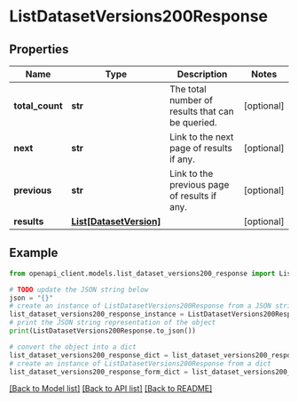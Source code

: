 # ListDatasetVersions200Response


## Properties

Name | Type | Description | Notes
------------ | ------------- | ------------- | -------------
**total_count** | **str** | The total number of results that can be queried. | [optional] 
**next** | **str** | Link to the next page of results if any. | [optional] 
**previous** | **str** | Link to the previous page of results if any. | [optional] 
**results** | [**List[DatasetVersion]**](DatasetVersion.md) |  | [optional] 

## Example

```python
from openapi_client.models.list_dataset_versions200_response import ListDatasetVersions200Response

# TODO update the JSON string below
json = "{}"
# create an instance of ListDatasetVersions200Response from a JSON string
list_dataset_versions200_response_instance = ListDatasetVersions200Response.from_json(json)
# print the JSON string representation of the object
print(ListDatasetVersions200Response.to_json())

# convert the object into a dict
list_dataset_versions200_response_dict = list_dataset_versions200_response_instance.to_dict()
# create an instance of ListDatasetVersions200Response from a dict
list_dataset_versions200_response_form_dict = list_dataset_versions200_response.from_dict(list_dataset_versions200_response_dict)
```
[[Back to Model list]](../README.md#documentation-for-models) [[Back to API list]](../README.md#documentation-for-api-endpoints) [[Back to README]](../README.md)


